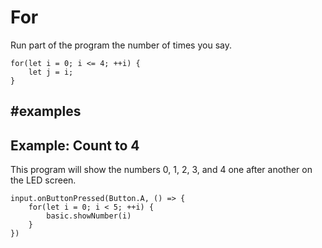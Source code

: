 # For
 
Run part of the program the number of times you say.

```block
for(let i = 0; i <= 4; ++i) {
    let j = i;
}
```

##  #examples

## Example: Count to 4

This program will show the numbers 0, 1, 2, 3, and 4 one after another on the LED screen.

```blocks
input.onButtonPressed(Button.A, () => {
    for(let i = 0; i < 5; ++i) {
        basic.showNumber(i)
    }
})
```


